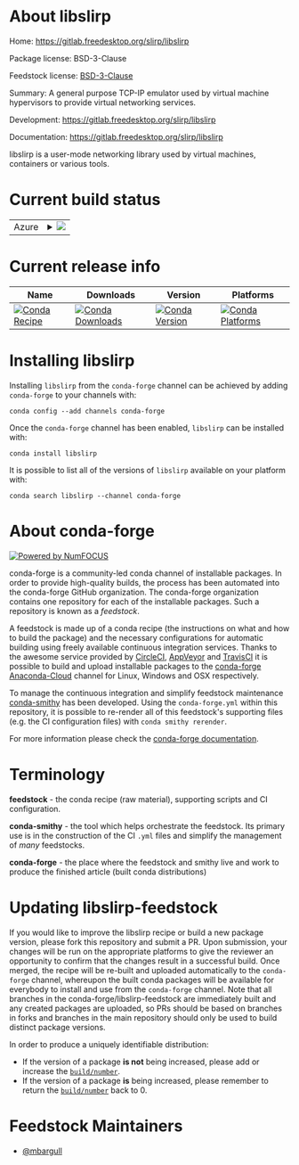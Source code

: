 About libslirp
==============

Home: https://gitlab.freedesktop.org/slirp/libslirp

Package license: BSD-3-Clause

Feedstock license: [BSD-3-Clause](https://github.com/conda-forge/libslirp-feedstock/blob/master/LICENSE.txt)

Summary: A general purpose TCP-IP emulator used by virtual machine hypervisors to provide virtual networking services.

Development: https://gitlab.freedesktop.org/slirp/libslirp

Documentation: https://gitlab.freedesktop.org/slirp/libslirp

libslirp is a user-mode networking library used by virtual machines, containers or various tools.


Current build status
====================


<table>
    
  <tr>
    <td>Azure</td>
    <td>
      <details>
        <summary>
          <a href="https://dev.azure.com/conda-forge/feedstock-builds/_build/latest?definitionId=11080&branchName=master">
            <img src="https://dev.azure.com/conda-forge/feedstock-builds/_apis/build/status/libslirp-feedstock?branchName=master">
          </a>
        </summary>
        <table>
          <thead><tr><th>Variant</th><th>Status</th></tr></thead>
          <tbody><tr>
              <td>linux_64</td>
              <td>
                <a href="https://dev.azure.com/conda-forge/feedstock-builds/_build/latest?definitionId=11080&branchName=master">
                  <img src="https://dev.azure.com/conda-forge/feedstock-builds/_apis/build/status/libslirp-feedstock?branchName=master&jobName=linux&configuration=linux_64_" alt="variant">
                </a>
              </td>
            </tr>
          </tbody>
        </table>
      </details>
    </td>
  </tr>
</table>

Current release info
====================

| Name | Downloads | Version | Platforms |
| --- | --- | --- | --- |
| [![Conda Recipe](https://img.shields.io/badge/recipe-libslirp-green.svg)](https://anaconda.org/conda-forge/libslirp) | [![Conda Downloads](https://img.shields.io/conda/dn/conda-forge/libslirp.svg)](https://anaconda.org/conda-forge/libslirp) | [![Conda Version](https://img.shields.io/conda/vn/conda-forge/libslirp.svg)](https://anaconda.org/conda-forge/libslirp) | [![Conda Platforms](https://img.shields.io/conda/pn/conda-forge/libslirp.svg)](https://anaconda.org/conda-forge/libslirp) |

Installing libslirp
===================

Installing `libslirp` from the `conda-forge` channel can be achieved by adding `conda-forge` to your channels with:

```
conda config --add channels conda-forge
```

Once the `conda-forge` channel has been enabled, `libslirp` can be installed with:

```
conda install libslirp
```

It is possible to list all of the versions of `libslirp` available on your platform with:

```
conda search libslirp --channel conda-forge
```


About conda-forge
=================

[![Powered by NumFOCUS](https://img.shields.io/badge/powered%20by-NumFOCUS-orange.svg?style=flat&colorA=E1523D&colorB=007D8A)](http://numfocus.org)

conda-forge is a community-led conda channel of installable packages.
In order to provide high-quality builds, the process has been automated into the
conda-forge GitHub organization. The conda-forge organization contains one repository
for each of the installable packages. Such a repository is known as a *feedstock*.

A feedstock is made up of a conda recipe (the instructions on what and how to build
the package) and the necessary configurations for automatic building using freely
available continuous integration services. Thanks to the awesome service provided by
[CircleCI](https://circleci.com/), [AppVeyor](https://www.appveyor.com/)
and [TravisCI](https://travis-ci.com/) it is possible to build and upload installable
packages to the [conda-forge](https://anaconda.org/conda-forge)
[Anaconda-Cloud](https://anaconda.org/) channel for Linux, Windows and OSX respectively.

To manage the continuous integration and simplify feedstock maintenance
[conda-smithy](https://github.com/conda-forge/conda-smithy) has been developed.
Using the ``conda-forge.yml`` within this repository, it is possible to re-render all of
this feedstock's supporting files (e.g. the CI configuration files) with ``conda smithy rerender``.

For more information please check the [conda-forge documentation](https://conda-forge.org/docs/).

Terminology
===========

**feedstock** - the conda recipe (raw material), supporting scripts and CI configuration.

**conda-smithy** - the tool which helps orchestrate the feedstock.
                   Its primary use is in the construction of the CI ``.yml`` files
                   and simplify the management of *many* feedstocks.

**conda-forge** - the place where the feedstock and smithy live and work to
                  produce the finished article (built conda distributions)


Updating libslirp-feedstock
===========================

If you would like to improve the libslirp recipe or build a new
package version, please fork this repository and submit a PR. Upon submission,
your changes will be run on the appropriate platforms to give the reviewer an
opportunity to confirm that the changes result in a successful build. Once
merged, the recipe will be re-built and uploaded automatically to the
`conda-forge` channel, whereupon the built conda packages will be available for
everybody to install and use from the `conda-forge` channel.
Note that all branches in the conda-forge/libslirp-feedstock are
immediately built and any created packages are uploaded, so PRs should be based
on branches in forks and branches in the main repository should only be used to
build distinct package versions.

In order to produce a uniquely identifiable distribution:
 * If the version of a package **is not** being increased, please add or increase
   the [``build/number``](https://conda.io/docs/user-guide/tasks/build-packages/define-metadata.html#build-number-and-string).
 * If the version of a package **is** being increased, please remember to return
   the [``build/number``](https://conda.io/docs/user-guide/tasks/build-packages/define-metadata.html#build-number-and-string)
   back to 0.

Feedstock Maintainers
=====================

* [@mbargull](https://github.com/mbargull/)


<!-- dummy commit to enable rerendering -->

